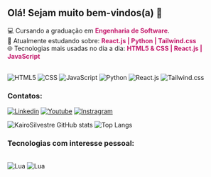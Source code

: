 ## Olá! Sejam muito bem-vindos(a) 🚀
💻 Cursando a graduação em <strong style="color: #C3186B">Engenharia de Software</strong>.
<br>
🏫 Atualmente estudando sobre: <strong style="color: #C3186B">React.js | Python | Tailwind.css</strong>
<br>
🌐 Tecnologias mais usadas no dia a dia: <strong style="color: #C3186B">HTML5 & CSS | React.js | JavaScript</strong>
<br>

<div style="display: inline_block"><br/>
    <img aling="center" alt="HTML5"src="https://img.shields.io/badge/HTML5-E34F26?style=for-the-badge&logo=html5&logoColor=white">
    <img aling="center" alt="CSS"src="https://img.shields.io/badge/CSS3-1572B6?style=for-the-badge&logo=css3&logoColor=white">
    <img aling="center" alt="JavaScript"src="https://img.shields.io/badge/JavaScript-323330?style=for-the-badge&logo=javascript&logoColor=F7DF1E">
    <img aling="center" alt="Python"src="https://img.shields.io/badge/Python-14354C?style=for-the-badge&logo=python&logoColor=white">
    <img aling="center" alt="React.js"src="https://img.shields.io/badge/React-20232A?style=for-the-badge&logo=react&logoColor=61DAFB">
    <img aling="center" alt="Tailwind.css"src="https://img.shields.io/badge/Tailwind_CSS-38B2AC?style=for-the-badge&logo=tailwind-css&logoColor=white">
</div>

### Contatos: 

[![Linkedin](https://img.shields.io/badge/LinkedIn-0077B5?style=for-the-badge&logo=linkedin&logoColor=white)](https://www.linkedin.com/in/kairo-carvalho-4713672b8/) [![Youtube](https://img.shields.io/badge/YouTube-FF0000?style=for-the-badge&logo=youtube&logoColor=white)](https://www.youtube.com/@KairoSilvestre) [![Instragram](https://img.shields.io/badge/Instagram-E4405F?style=for-the-badge&logo=instagram&logoColor=white)](https://www.instagram.com/kairo.silvestre/)

![KairoSilvestre GitHub stats](https://github-readme-stats.vercel.app/api?username=KairoSilvestre&show_icons=true&theme=dracula)
![Top Langs](https://github-readme-stats.vercel.app/api/top-langs/?username=KairoSilvestre&hide_progress=true&theme=dracula)

### Tecnologias com interesse pessoal:

<div style="display: inline_block"><br/>
    <img aling="center" alt="Lua" src="https://img.shields.io/badge/Lua-2C2D72?style=for-the-badge&logo=lua&logoColor=white">
    <img aling="Unity" alt="Lua" src="https://img.shields.io/badge/Unity-100000?style=for-the-badge&logo=unity&logoColor=white">
</div>
